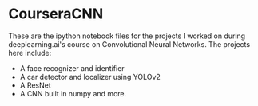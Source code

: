 # CourseraCNN

These are the ipython notebook files for the projects I worked on during
deeplearning.ai's course on Convolutional Neural Networks. The projects here
include:
- A face recognizer and identifier
- A car detector and localizer using YOLOv2
- A ResNet
- A CNN built in numpy
and more.
